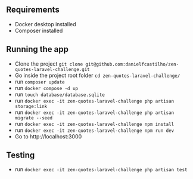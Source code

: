 ## Requirements
- Docker desktop installed
- Composer installed

## Running the app
- Clone the project `git clone git@github.com:danielfcastilho/zen-quotes-laravel-challenge.git`
- Go inside the project root folder `cd zen-quotes-laravel-challenge/`
- run `composer update`
- run `docker compose -d up`
- run `touch database/database.sqlite`
- run `docker exec -it zen-quotes-laravel-challenge php artisan storage:link`
- run `docker exec -it zen-quotes-laravel-challenge php artisan migrate --seed`
- run `docker exec -it zen-quotes-laravel-challenge npm install`
- run `docker exec -it zen-quotes-laravel-challenge npm run dev`
- Go to http://localhost:3000

## Testing
- run `docker exec -it zen-quotes-laravel-challenge php artisan test`
